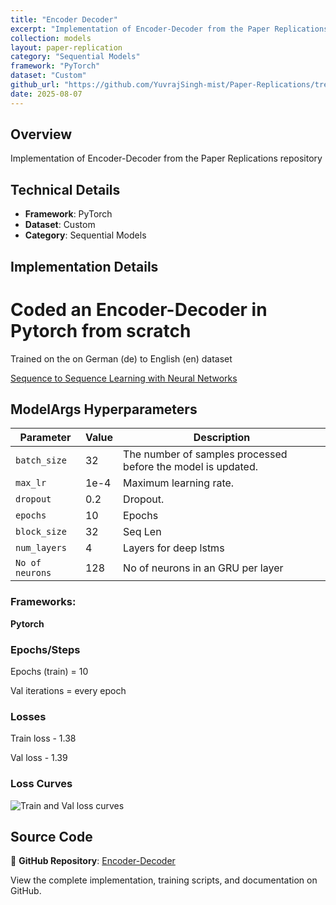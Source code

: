 ```yaml
---
title: "Encoder Decoder"
excerpt: "Implementation of Encoder-Decoder from the Paper Replications repository"
collection: models
layout: paper-replication
category: "Sequential Models"
framework: "PyTorch"
dataset: "Custom"
github_url: "https://github.com/YuvrajSingh-mist/Paper-Replications/tree/master/Encoder-Decoder"
date: 2025-08-07
---
```


## Overview
Implementation of Encoder-Decoder from the Paper Replications repository

## Technical Details
- **Framework**: PyTorch
- **Dataset**: Custom
- **Category**: Sequential Models

## Implementation Details

# Coded an Encoder-Decoder in Pytorch from scratch  

Trained on the on German (de) to English (en) dataset

[Sequence to Sequence Learning with Neural Networks](https://arxiv.org/pdf/1409.3215)

## ModelArgs Hyperparameters

| Parameter    | Value    | Description                                                                 
|--------------|----------|-----------------------------------------------------------------------------|
| `batch_size` | 32       | The number of samples processed before the model is updated.                |
| `max_lr`     | 1e-4     | Maximum learning rate.                                                      |
| `dropout`    | 0.2      | Dropout.                                                                    |
| `epochs`     | 10       | Epochs                                                                      |           
| `block_size` | 32      | Seq Len                                                                     |
| `num_layers` | 4      | Layers for deep lstms                                                                |
| `No of neurons`| 128      | No of neurons in an GRU per layer                                          |    

### Frameworks:
**Pytorch**

### Epochs/Steps
Epochs (train) = 10

Val iterations = every epoch

### Losses

Train loss - 1.38

Val loss - 1.39

### Loss Curves

![Train and Val loss curves](img/loss.jpg)

## Source Code
📁 **GitHub Repository**: [Encoder-Decoder](https://github.com/YuvrajSingh-mist/Paper-Replications/tree/master/Encoder-Decoder)

View the complete implementation, training scripts, and documentation on GitHub.
